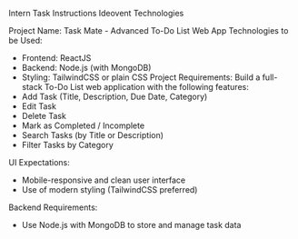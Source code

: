 Intern Task Instructions
Ideovent Technologies

Project Name:
Task Mate - Advanced To-Do List Web App
Technologies to be Used:
- Frontend: ReactJS
- Backend: Node.js (with MongoDB)
- Styling: TailwindCSS or plain CSS
Project Requirements:
Build a full-stack To-Do List web application with the following features:
- Add Task (Title, Description, Due Date, Category)
- Edit Task
- Delete Task
- Mark as Completed / Incomplete
- Search Tasks (by Title or Description)
- Filter Tasks by Category

UI Expectations:
- Mobile-responsive and clean user interface
- Use of modern styling (TailwindCSS preferred)

Backend Requirements:
- Use Node.js with MongoDB to store and manage task data
